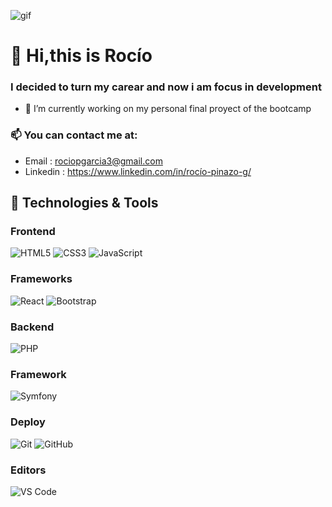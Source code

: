 
![gif](https://media1.giphy.com/media/gRkJb7UhnzlHpWDSKc/giphy.gif?cid=ecf05e47sk4a3v0jdhmrxcbpu47knxag47l2qb2mzhqrrjdw&rid=giphy.gif&ct=g)


# 👋 Hi,this is Rocío
### I decided to turn my carear and now i am focus in  development
- 🔭 I’m currently working on my personal final proyect of the bootcamp


### 📫 You can contact me at:
- Email : rociopgarcia3@gmail.com
- Linkedin : https://www.linkedin.com/in/rocío-pinazo-g/


## 🔧 Technologies & Tools

### Frontend

![HTML5](https://img.shields.io/badge/-HTML5-%23E44D27?style=flat-square&logo=html5&logoColor=ffffff)
![CSS3](https://img.shields.io/badge/-CSS3-%231572B6?style=flat-square&logo=css3)
![JavaScript](https://img.shields.io/badge/-JavaScript-black?style=flat-square&logo=javascript)

### Frameworks

![React](https://img.shields.io/badge/-React-%23282C34?style=flat-square&logo=react)
![Bootstrap](https://img.shields.io/badge/-Bootstrap-563D7C?style=flat-square&logo=bootstrap)

### Backend

![PHP](https://img.shields.io/badge/-PHP-blue)

### Framework

![Symfony](https://img.shields.io/badge/-Symfony-black)

### Deploy

![Git](https://img.shields.io/badge/-Git-black?style=flat-square&logo=git)
![GitHub](https://img.shields.io/badge/-GitHub-181717?style=flat-square&logo=github)

### Editors

![VS Code](http://img.shields.io/badge/-VS%20Code-007ACC?style=flat-square&logo=visual-studio-code)

